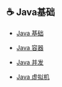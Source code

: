 ## :coffee: Java基础

- [Java 基础](https://github.com/CyC2018/CS-Notes/blob/master/notes/Java%20基础.md)

- [Java 容器](https://github.com/CyC2018/CS-Notes/blob/master/notes/Java%20容器.md)

- [Java 并发](https://github.com/xiongmaogongfu/interview/tree/main/java基础/Java并发.md)

- [Java 虚拟机](https://github.com/CyC2018/CS-Notes/blob/master/notes/Java%20虚拟机.md)

  

